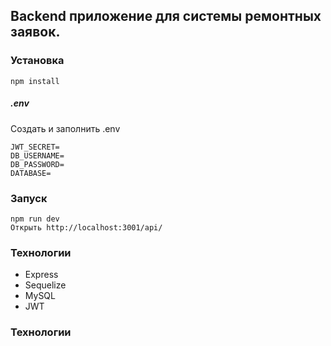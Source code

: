 ## Backend приложение для системы ремонтных заявок.

### Установка

```
npm install
```

##### .env

Создать и заполнить .env

```
JWT_SECRET=
DB_USERNAME=
DB_PASSWORD=
DATABASE=
```

### Запуск

```
npm run dev
Открыть http://localhost:3001/api/
```

### Технологии

- Express
- Sequelize
- MySQL
- JWT

### Технологии
